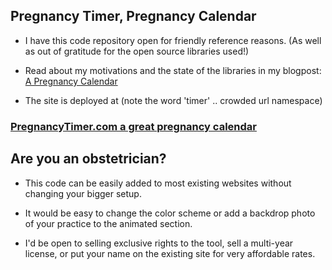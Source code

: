 ## Pregnancy Timer, Pregnancy Calendar

- I have this code repository open for friendly reference reasons. (As well as out of gratitude for the open source libraries used!)

-  Read about my motivations and the state of the libraries in my blogpost: [A Pregnancy Calendar](http://tomnorian.com/websites/pregnancy-calendar.html)

- The site is deployed at (note the word 'timer' .. crowded url namespace)

### [PregnancyTimer.com  a great pregnancy calendar](http://pregnancytimer.com)

## Are you an obstetrician? 

- This code can be easily added to most existing websites without changing your bigger setup.

- It would be easy to change the color scheme or add a backdrop photo of your practice to the animated section.

- I'd be open to selling exclusive rights to the tool, sell a multi-year license, or put your name on the existing site for very affordable rates.